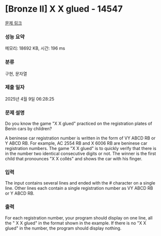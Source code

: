 # [Bronze II] X X glued - 14547 

[문제 링크](https://www.acmicpc.net/problem/14547) 

### 성능 요약

메모리: 18692 KB, 시간: 196 ms

### 분류

구현, 문자열

### 제출 일자

2025년 4월 9일 06:28:25

### 문제 설명

<p>Do you know the game "X X glued" practiced on the registration plates of Benin cars by children?</p>

<p>A beninese car registration number is written in the form of VY ABCD RB or Y ABCD RB. For example, AC 2554 RB and X 6006 RB are beninese car registration numbers. The game "X X glued" is to quickly verify that there is in the number two identical consecutive digits or not. The winner is the first child that pronounces "X X collés" and shows the car with his finger.</p>

### 입력 

 <p>The input contains several lines and ended with the # character on a single line. Other lines each contain a single registration number as VY ABCD RB or Y ABCD RB.</p>

### 출력 

 <p>For each registration number, your program should display on one line, all the " X X glued" in the format shown in the example. If there is no "X X glued" in the number, the program should display nothing.</p>

